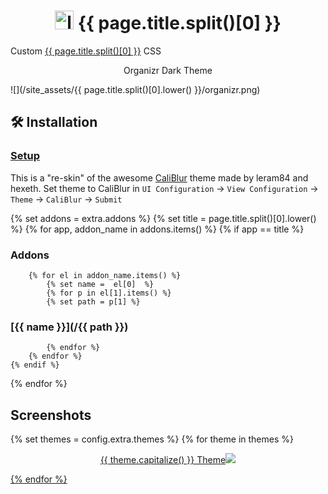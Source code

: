 <h1 align="center"> <img src="/site_assets/{{ page.title.split()[0].lower() }}/logo.png" alt="logo" width="30" height="30"> {{ page.title.split()[0] }}</h1>

Custom [{{ page.title.split()[0] }}](https://github.com/janeczku/calibre-web) CSS

<p align="center"> Organizr Dark Theme </p>

![](/site_assets/{{ page.title.split()[0].lower() }}/organizr.png)


## 🛠️ Installation

### [Setup](/setup)

This is a "re-skin" of the awesome [CaliBlur](https://github.com/leram84/layer.Cake/tree/master/caliBlur) theme made by leram84 and hexeth.
Set theme to CaliBlur in `UI Configuration` -> `View Configuration` -> `Theme` -> `CaliBlur` -> `Submit`

{% set addons = extra.addons %}
{% set title = page.title.split()[0].lower() %}
{% for app, addon_name in addons.items() %}
    {% if app  ==  title %}

### Addons

        {% for el in addon_name.items() %}
            {% set name =  el[0]  %}
            {% for p in el[1].items() %}
            {% set path = p[1] %}

### [{{ name }}](/{{ path }})

            {% endfor %}
        {% endfor %}
    {% endif %}
{% endfor %}

## Screenshots

{% set themes = config.extra.themes %}
{% for theme in themes %}
<p align="center">  
<a href="/site_assets/{{ page.title.split()[0].lower() }}/{{ theme }}.png">{{ theme.capitalize() }} Theme<img src="/site_assets/{{ page.title.split()[0].lower() }}/{{ theme }}.png"></img>
</p>
{% endfor %}
